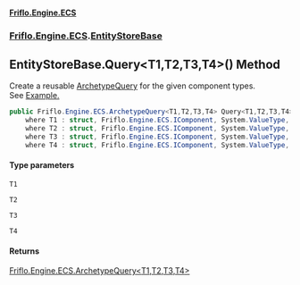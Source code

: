 #### [Friflo.Engine.ECS](index.md 'index')
### [Friflo.Engine.ECS](Friflo.Engine.ECS.md 'Friflo.Engine.ECS').[EntityStoreBase](EntityStoreBase.md 'Friflo.Engine.ECS.EntityStoreBase')

## EntityStoreBase.Query<T1,T2,T3,T4>() Method

Create a reusable [ArchetypeQuery](ArchetypeQuery.md 'Friflo.Engine.ECS.ArchetypeQuery') for the given component types.<br/>
See <a href="https://friflo.gitbook.io/friflo.engine.ecs/examples/general#query-entities">Example.</a>

```csharp
public Friflo.Engine.ECS.ArchetypeQuery<T1,T2,T3,T4> Query<T1,T2,T3,T4>()
    where T1 : struct, Friflo.Engine.ECS.IComponent, System.ValueType, System.ValueType
    where T2 : struct, Friflo.Engine.ECS.IComponent, System.ValueType, System.ValueType
    where T3 : struct, Friflo.Engine.ECS.IComponent, System.ValueType, System.ValueType
    where T4 : struct, Friflo.Engine.ECS.IComponent, System.ValueType, System.ValueType;
```
#### Type parameters

<a name='Friflo.Engine.ECS.EntityStoreBase.Query_T1,T2,T3,T4_().T1'></a>

`T1`

<a name='Friflo.Engine.ECS.EntityStoreBase.Query_T1,T2,T3,T4_().T2'></a>

`T2`

<a name='Friflo.Engine.ECS.EntityStoreBase.Query_T1,T2,T3,T4_().T3'></a>

`T3`

<a name='Friflo.Engine.ECS.EntityStoreBase.Query_T1,T2,T3,T4_().T4'></a>

`T4`

#### Returns
[Friflo.Engine.ECS.ArchetypeQuery&lt;](ArchetypeQuery_T1,T2,T3,T4_.md 'Friflo.Engine.ECS.ArchetypeQuery<T1,T2,T3,T4>')[T1](EntityStoreBase.Query_T1,T2,T3,T4_().md#Friflo.Engine.ECS.EntityStoreBase.Query_T1,T2,T3,T4_().T1 'Friflo.Engine.ECS.EntityStoreBase.Query<T1,T2,T3,T4>().T1')[,](ArchetypeQuery_T1,T2,T3,T4_.md 'Friflo.Engine.ECS.ArchetypeQuery<T1,T2,T3,T4>')[T2](EntityStoreBase.Query_T1,T2,T3,T4_().md#Friflo.Engine.ECS.EntityStoreBase.Query_T1,T2,T3,T4_().T2 'Friflo.Engine.ECS.EntityStoreBase.Query<T1,T2,T3,T4>().T2')[,](ArchetypeQuery_T1,T2,T3,T4_.md 'Friflo.Engine.ECS.ArchetypeQuery<T1,T2,T3,T4>')[T3](EntityStoreBase.Query_T1,T2,T3,T4_().md#Friflo.Engine.ECS.EntityStoreBase.Query_T1,T2,T3,T4_().T3 'Friflo.Engine.ECS.EntityStoreBase.Query<T1,T2,T3,T4>().T3')[,](ArchetypeQuery_T1,T2,T3,T4_.md 'Friflo.Engine.ECS.ArchetypeQuery<T1,T2,T3,T4>')[T4](EntityStoreBase.Query_T1,T2,T3,T4_().md#Friflo.Engine.ECS.EntityStoreBase.Query_T1,T2,T3,T4_().T4 'Friflo.Engine.ECS.EntityStoreBase.Query<T1,T2,T3,T4>().T4')[&gt;](ArchetypeQuery_T1,T2,T3,T4_.md 'Friflo.Engine.ECS.ArchetypeQuery<T1,T2,T3,T4>')